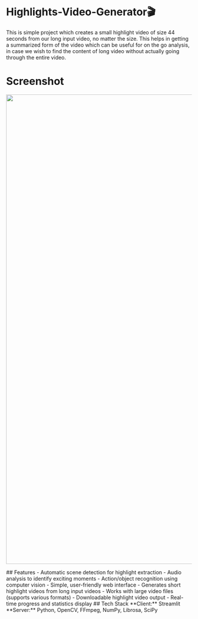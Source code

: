 # Highlights-Video-Generator🎬
This is simple project which creates a small highlight video of size 44 seconds from our long input video, no matter the size. This helps in getting a summarized form of the video which can be useful for on the go analysis, in case we wish to find the content of long video without actually going through the entire video.
# Screenshot
<p align="center">
  <img width="1273" alt="image" src="https://github.com/user-attachments/assets/42999ef9-7854-4056-9b1f-7b5ce0fb5239" />
</p>
## Features
- Automatic scene detection for highlight extraction
- Audio analysis to identify exciting moments
- Action/object recognition using computer vision
- Simple, user-friendly web interface
- Generates short highlight videos from long input videos
- Works with large video files (supports various formats)
- Downloadable highlight video output
- Real-time progress and statistics display
## Tech Stack
**Client:** Streamlit
**Server:** Python, OpenCV, FFmpeg, NumPy, Librosa, SciPy


